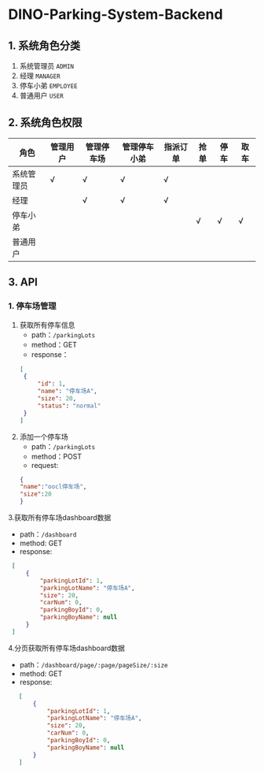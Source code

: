 # DINO-Parking-System-Backend

## 1. 系统角色分类
   1. 系统管理员  `ADMIN`
   2. 经理       `MANAGER`
   3. 停车小弟    `EMPLOYEE`
   4. 普通用户    `USER`

## 2. 系统角色权限 

角色 | 管理用户 | 管理停车场 | 管理停车小弟 | 指派订单 | 抢单 | 停车 | 取车 |
---|----|----|----|----|---|---|---
系统管理员 | √ | √ | √ | √ | | | |
经理 | | √ | √ | √ | | | 
停车小弟 | | | | | √ | √ | √ |
普通用户 | | | | | | | | |


## 3. API

### 1. 停车场管理

1. 获取所有停车信息
    - path：`/parkingLots`
    - method：GET
    - response：
    ```json
    [
     {
         "id": 1,
         "name": "停车场A",
         "size": 20,
         "status": "normal"
     }
    ]
    ```
2. 添加一个停车场
    - path：`/parkingLots`
    - method：POST
    - request:
    ```json
    {
    "name":"oocl停车场",
    "size":20
    }
    ```

3.获取所有停车场dashboard数据
   - path：`/dashboard`
   - method: GET
   - response:
   ```json 
    [
        {
            "parkingLotId": 1,
            "parkingLotName": "停车场A",
            "size": 20,
            "carNum": 0,
            "parkingBoyId": 0,
            "parkingBoyName": null
        }
    ]
```

4.分页获取所有停车场dashboard数据
   - path：`/dashboard/page/:page/pageSize/:size`
   - method: GET
   - response:
   ```json 
      [
          {
              "parkingLotId": 1,
              "parkingLotName": "停车场A",
              "size": 20,
              "carNum": 0,
              "parkingBoyId": 0,
              "parkingBoyName": null
          }
      ]
  ```